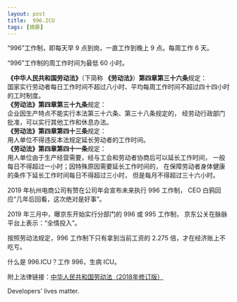 ```yaml
---
layout: post
title:  996.ICU
tags: [摘要]
---
```


“996”工作制，即每天早 9 点到岗，一直工作到晚上 9 点。每周工作 6 天。

“996”工作制的周工作时间为最低 60 小时。

**《中华人民共和国劳动法》**（下简称 **《劳动法》**）**第四章第三十六条**规定：  
国家实行劳动者每日工作时间不超过八小时、平均每周工作时间不超过四十四小时的工时制度。  
**《劳动法》第四章第三十九条**规定：  
企业因生产特点不能实行本法第三十六条、第三十八条规定的，
经劳动行政部门批准，可以实行其他工作和休息办法。  
**《劳动法》第四章第四十三条**规定：  
用人单位不得违反本法规定延长劳动者的工作时间。  
**《劳动法》第四章第四十一条**规定：  
用人单位由于生产经营需要，经与工会和劳动者协商后可以延长工作时间，
一般每日不得超过一小时；因特殊原因需要延长工作时间的，
在保障劳动者身体健康的条件下延长工作时间每日不得超过三小时，
但是每月不得超过三十六小时。

2019 年杭州电商公司有赞在公司年会宣布未来执行 996 工作制，
CEO 白鸦回应“几年后回看，这次绝对是好事”。

2019 年三月中，曝京东开始实行分部门的 996 或 995 工作制，
京东公关在脉脉平台上表示：“全情投入”。

按照劳动法规定，996 工作制下只有拿到当前工资的 2.275 倍，才在经济账上不吃亏。

什么是 996.ICU？工作 996，生病 ICU。

附上法律链接：[中华人民共和国劳动法（2018年修订版）](http://www.npc.gov.cn/npc/xinwen/2019-01/07/content_2070261.htm)

Developers' lives matter.
